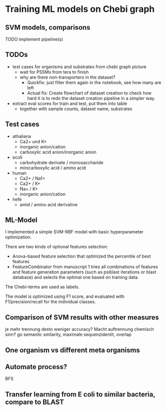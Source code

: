 # Training ML models on Chebi graph

## SVM models, comparisons

TODO implement pipeline(s)

## TODOs

- test cases for organisms and substrates from chebi graph picture
  - wait for PSSMs from tera to finish
  - why are there non-transporters in the dataset?
    - Quickfix: just filter them again in the notebook, see how many are left
    - Actual fix: Create flowchart of dataset creation to check how hard it is to redo the dataset creation pipeline in a simpler way.
- extract eval scores for train and test, put them into table
  - together with sample counts, dataset name, substrates

## Test cases

- athaliana
  - Ca2+ und K+
  - inorganic anion/cation
  - carboxylic acid anion/inorganic anion
- ecoli
  - carbohydrate derivate / monosaccharide
  - minicarboxylic acid / amino acid
- human
  - Ca2+ / Na1+
  - Ca2+ / K+
  - Na+ / K+
  - inorganic anion/cation
- hefe
  - amid / amino acid derivative

## ML-Model

I implemented a simple SVM-RBF model with basic hyperparameter optimization. 

There are two kinds of optional features selection: 

- Anova-based feature selection that optimized the percentile of best features
- FeatureCombinator from manuscript 1 tries all combinations of features and feature generation parameters (such as psiblast iterations or blast database) and selects the optimal one based on training data.

The Chebi-terms are used as labels.

The model is optimized using F1 score, and evaluated with F1/precision/recall for the individual classes.

## Comparison of SVM results with other measures

je mehr trennung desto weniger accuracy?
Macht auftrennung chemisch sinn?
go semanitc smilarity, maximale sequenzidentit, overlap

## One organism vs different meta organisms

## Automate process?

BFS

## Transfer learning from E coli to similar bacteria, compare to BLAST
